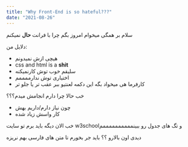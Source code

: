 ```yaml
---
title: "Why Front-End is so hateful???"
date: "2021-08-26"
---
```


سلام بر همگی  میخوام امروز بگم چرا با فرانت **حال** نمیکنم

دلایل من:

- هیچی ازش نمیدونم
- css and html is a **shit**
- سلیقم خوب توش کارنمیکنه
- اختیاری توش ندارممممم
- کارفرما هی میخواد بگه این دکمه لعنتیو ببر عقب تر یا جلو تر 

خب حالا چرا دارم انجامش میدم؟؟؟


 - چون نیاز دارم/داریم بهش
 - کار واسش زیاد شده

خب الان دیگه باید برم تو سایت w3schoolو تگ های جدول رو ببینممممممممممم 

دیدی اون بالارو ؟؟ باید جر بخورم تا متن های فارسی  بهم نریزه